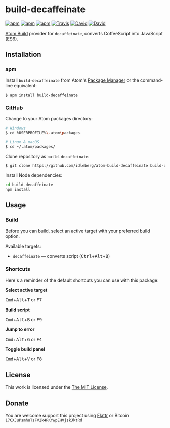 # build-decaffeinate

[![apm](https://img.shields.io/apm/l/build-decaffeinate.svg?style=flat-square)](https://atom.io/packages/build-decaffeinate)
[![apm](https://img.shields.io/apm/v/build-decaffeinate.svg?style=flat-square)](https://atom.io/packages/build-decaffeinate)
[![apm](https://img.shields.io/apm/dm/build-decaffeinate.svg?style=flat-square)](https://atom.io/packages/build-decaffeinate)
[![Travis](https://img.shields.io/travis/idleberg/atom-build-decaffeinate.svg?style=flat-square)](https://travis-ci.org/idleberg/atom-build-decaffeinate)
[![David](https://img.shields.io/david/idleberg/atom-build-decaffeinate.svg?style=flat-square)](https://david-dm.org/idleberg/atom-build-decaffeinate#info=dependencies)
[![David](https://img.shields.io/david/dev/idleberg/atom-build-decaffeinate.svg?style=flat-square)](https://david-dm.org/idleberg/atom-build-decaffeinate?type=dev)

[Atom Build](https://atombuild.github.io/) provider for `decaffeinate`, converts CoffeeScript into JavaScript (ES6).

## Installation

### apm

Install `build-decaffeinate` from Atom's [Package Manager](http://flight-manual.atom.io/using-atom/sections/atom-packages/) or the command-line equivalent:

`$ apm install build-decaffeinate`

### GitHub

Change to your Atom packages directory:

```bash
# Windows
$ cd %USERPROFILE%\.atom\packages

# Linux & macOS
$ cd ~/.atom/packages/
```

Clone repository as `build-decaffeinate`:

```bash
$ git clone https://github.com/idleberg/atom-build-decaffeinate build-decaffeinate
```

Install Node dependencies:

```bash
cd build-decaffeinate
npm install
```

## Usage

### Build

Before you can build, select an active target with your preferred build option.

Available targets:

* `decaffeinate` — converts script (<kbd>Ctrl</kbd>+<kbd>Alt</kbd>+<kbd>B</kbd>)

### Shortcuts

Here's a reminder of the default shortcuts you can use with this package:

**Select active target**

<kbd>Cmd</kbd>+<kbd>Alt</kbd>+<kbd>T</kbd> or <kbd>F7</kbd>

**Build script**

<kbd>Cmd</kbd>+<kbd>Alt</kbd>+<kbd>B</kbd> or <kbd>F9</kbd>

**Jump to error**

<kbd>Cmd</kbd>+<kbd>Alt</kbd>+<kbd>G</kbd> or <kbd>F4</kbd>

**Toggle build panel**

<kbd>Cmd</kbd>+<kbd>Alt</kbd>+<kbd>V</kbd> or <kbd>F8</kbd>

## License

This work is licensed under the [The MIT License](LICENSE.md).

## Donate

You are welcome support this project using [Flattr](https://flattr.com/submit/auto?user_id=idleberg&url=https://github.com/idleberg/atom-build-decaffeinate) or Bitcoin `17CXJuPsmhuTzFV2k4RKYwpEHVjskJktRd`
